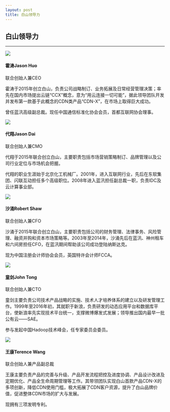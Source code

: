 ```yaml
---
layout: post
title: 白山领导力
---
```


<div class="management">
    <h2>白山领导力</h2>
    <hr>
</div>
<div class="list_management">
    <div class="list_20">
        <img src="{{ site.baseurl }}/public/image/management/management-01.jpg">
        <h4>霍涛Jason Huo</h4>
        <p align="left">联合创始人兼CEO</p>
        <p align="left">霍涛于2015年创立白山，负责公司战略制订、业务拓展及日常经营管理决策；率先在国内市场提出云链“CCX”概念，意为“用云连接一切可能”，据此领导团队开发并发布第一款基于此概念的CDN类产品“CDN-X”，在市场上取得巨大成功。</p>
        <p align="left">曾任蓝汛高级副总裁。现任中国通信标准化协会会员，首都互联网协会理事。</p>
    </div>
    <div class="list_20">
        <img src="{{ site.baseurl }}/public/image/management/management-02.png">
        <h4>代翔Jason Dai</h4>
        <p align="left">联合创始人兼CMO</p>
        <p align="left">代翔于2015年联合创立白山，主要职责包括市场营销策略制订、品牌管理以及公司行业定位与市场机会把握。</p>
        <p align="left">代翔的职业生涯始于北京化工机械厂。2001年，进入互联网行业，先后在东软集团、闪联互动担任多个高级职位。2008年进入蓝汛担任副总裁一职，负责IDC及云计算事业部。</p>
    </div>
    <div class="list_20">
        <img src="{{ site.baseurl }}/public/image/management/management-03.png">
        <h4>沙涌Robert Shaw</h4>
        <p align="left">联合创始人兼CFO</p>
        <p align="left">沙涌于2015年联合创立白山，主要职责包括公司的财务管理、法律事务、风险管理、融资并购和资本市场策略等。2003年至2014年，沙涌先后在蓝汛、神州租车和六间房担任CFO，在蓝汛期间帮助该公司成功登陆纳斯达克。</p>
        <p align="left">现为中国注册会计师协会会员，英国特许会计师FCCA。</p>
    </div>
    <div class="list_20">
        <img src="{{ site.baseurl }}/public/image/management/management-04.jpg">
        <h4>童剑John Tong</h4>
        <p align="left">联合创始人兼CTO</p>
        <p align="left">童剑主要负责公司技术产品战略的实施、技术人才培养体系的建立以及研发管理工作。1999年至2016年初，其就职于新浪，负责研发的动态应用平台和数据库平台，使新浪率先实现技术平台统一，支撑微博爆发式发展；领导推出国内最早一批公有云——SAE。</p>
        <p align="left">参与发起中国Hadoop技术峰会，任专家委员会委员。</p>
    </div>
    <div class="list_20">
        <img src="{{ site.baseurl }}/public/image/management/management-05.png">
        <h4>王康Terence Wang</h4>
        <p>联合创始人兼产品副总裁</p>
        <p>王康主要负责产品的完善与升级、产品开发流程把控及进度协调、产品设计改进及定期优化、产品全生命周期管理等工作。其带领团队实现白山首款产品CDN-X的多项创新，降低CDN使用门槛，极大拓展了CDN客户资源，提升了白山品牌价值，促进整体CDN市场的扩大与发展。</p>
        <p>现拥有三项发明专利。</p>
    </div>
</div>
<div class="clean"></div>
